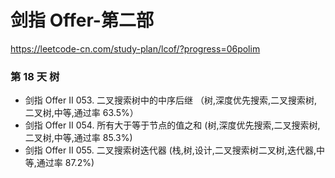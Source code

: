 # 剑指 Offer-第二部
https://leetcode-cn.com/study-plan/lcof/?progress=06polim

### 第 18 天  树
* 剑指 Offer II 053. 二叉搜索树中的中序后继 （树,深度优先搜索,二叉搜索树,二叉树,中等,通过率 63.5%）
* 剑指 Offer II 054. 所有大于等于节点的值之和 (树,深度优先搜索,二叉搜索树,二叉树,中等,通过率 85.3%)
* 剑指 Offer II 055. 二叉搜索树迭代器 (栈,树,设计,二叉搜索树二叉树,迭代器,中等,通过率 87.2%)

